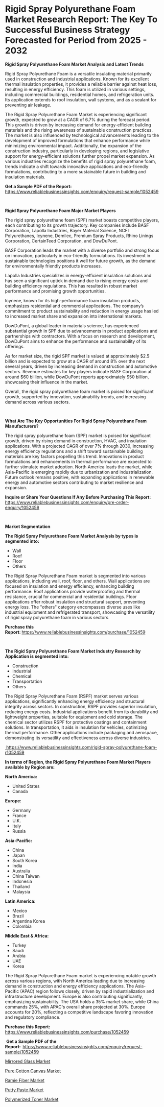 <p><h1>Rigid Spray Polyurethane Foam Market Research Report: The Key To Successful Business Strategy Forecasted for Period from 2025 - 2032</h1></p><p><strong>Rigid Spray Polyurethane Foam Market Analysis and Latest Trends</strong></p>
<p><p>Rigid Spray Polyurethane Foam is a versatile insulating material primarily used in construction and industrial applications. Known for its excellent thermal insulation properties, it provides a reliable barrier against heat loss, resulting in energy efficiency. This foam is utilized in various settings, including commercial buildings, residential homes, and refrigeration units. Its application extends to roof insulation, wall systems, and as a sealant for preventing air leakage.</p><p>The Rigid Spray Polyurethane Foam Market is experiencing significant growth, expected to grow at a CAGR of 6.7% during the forecast period. This growth is driven by increasing demand for energy-efficient building materials and the rising awareness of sustainable construction practices. The market is also influenced by technological advancements leading to the development of improved formulations that enhance performance while minimizing environmental impact. Additionally, the expansion of the construction industry, particularly in developing regions, and legislative support for energy-efficient solutions further propel market expansion. As various industries recognize the benefits of rigid spray polyurethane foam, trends indicate a shift towards innovative applications and eco-friendly formulations, contributing to a more sustainable future in building and insulation materials.</p></p>
<p><strong>Get a Sample PDF of the Report:&nbsp;</strong> <a href="https://www.reliablebusinessinsights.com/enquiry/request-sample/1052459?utm_campaign=1121&utm_medium=2&utm_source=Github&utm_content=ia&utm_term=01042025&utm_id=rigid-spray-polyurethane-foam">https://www.reliablebusinessinsights.com/enquiry/request-sample/1052459</a></p>
<p>&nbsp;</p>
<p><strong>Rigid Spray Polyurethane Foam Major Market Players</strong></p>
<p><p>The rigid spray polyurethane foam (SPF) market boasts competitive players, each contributing to its growth trajectory. Key companies include BASF Corporation, Lapolla Industries, Bayer Material Science, NCFI Polyurethanes, Icynene, Demilec, Premium Spray Products, Rhino Linings Corporation, CertainTeed Corporation, and DowDuPont.</p><p>BASF Corporation leads the market with a diverse portfolio and strong focus on innovation, particularly in eco-friendly formulations. Its investment in sustainable technologies positions it well for future growth, as the demand for environmentally friendly products increases.</p><p>Lapolla Industries specializes in energy-efficient insulation solutions and has seen a significant uptick in demand due to rising energy costs and building efficiency regulations. This has resulted in robust market performance and promising growth opportunities.</p><p>Icynene, known for its high-performance foam insulation products, emphasizes residential and commercial applications. The company’s commitment to product sustainability and reduction in energy usage has led to increased market share and expansion into international markets.</p><p>DowDuPont, a global leader in materials science, has experienced substantial growth in SPF due to advancements in product applications and partnerships with contractors. With a focus on research and development, DowDuPont aims to enhance the performance and sustainability of its offerings.</p><p>As for market size, the rigid SPF market is valued at approximately $2.5 billion and is expected to grow at a CAGR of around 8% over the next several years, driven by increasing demand in construction and automotive sectors. Revenue estimates for key players indicate BASF Corporation at around $60 billion, while DowDuPont reports approximately $50 billion, showcasing their influence in the market.</p><p>Overall, the rigid spray polyurethane foam market is poised for significant growth, supported by innovation, sustainability trends, and increasing demand across various sectors.</p></p>
<p>&nbsp;</p>
<p><strong>What Are The Key Opportunities For Rigid Spray Polyurethane Foam Manufacturers?</strong></p>
<p><p>The rigid spray polyurethane foam (SPF) market is poised for significant growth, driven by rising demand in construction, HVAC, and insulation applications. With a projected CAGR of over 7% through 2030, increasing energy efficiency regulations and a shift toward sustainable building materials are key factors propelling this trend. Innovations in product formulations and enhancements in thermal performance are expected to further stimulate market adoption. North America leads the market, while Asia-Pacific is emerging rapidly due to urbanization and industrialization. Future outlook remains positive, with expanding applications in renewable energy and automotive sectors contributing to market resilience and expansion.</p></p>
<p><strong>Inquire or Share Your Questions If Any Before Purchasing This Report:</strong> <a href="https://www.reliablebusinessinsights.com/enquiry/pre-order-enquiry/1052459?utm_campaign=1121&utm_medium=2&utm_source=Github&utm_content=ia&utm_term=01042025&utm_id=rigid-spray-polyurethane-foam">https://www.reliablebusinessinsights.com/enquiry/pre-order-enquiry/1052459</a></p>
<p>&nbsp;</p>
<p><strong>Market Segmentation</strong></p>
<p><strong>The Rigid Spray Polyurethane Foam Market Analysis by types is segmented into:</strong></p>
<p><ul><li>Wall</li><li>Roof</li><li>Floor</li><li>Others</li></ul></p>
<p><p>The Rigid Spray Polyurethane Foam market is segmented into various applications, including wall, roof, floor, and others. Wall applications are focused on insulation and energy efficiency, enhancing building performance. Roof applications provide waterproofing and thermal resistance, crucial for commercial and residential buildings. Floor applications offer robust insulation and structural support, preventing energy loss. The "others" category encompasses diverse uses like industrial equipment and refrigerated transport, showcasing the versatility of rigid spray polyurethane foam in various sectors.</p></p>
<p><strong>Purchase this Report:&nbsp;</strong><a href="https://www.reliablebusinessinsights.com/purchase/1052459?utm_campaign=1121&utm_medium=2&utm_source=Github&utm_content=ia&utm_term=01042025&utm_id=rigid-spray-polyurethane-foam">https://www.reliablebusinessinsights.com/purchase/1052459</a></p>
<p>&nbsp;</p>
<p><strong>The Rigid Spray Polyurethane Foam Market Industry Research by Application is segmented into:</strong></p>
<p><ul><li>Construction</li><li>Industrial</li><li>Chemical</li><li>Transportation</li><li>Others</li></ul></p>
<p><p>The Rigid Spray Polyurethane Foam (RSPF) market serves various applications, significantly enhancing energy efficiency and structural integrity across sectors. In construction, RSPF provides superior insulation, reducing energy costs. Industrial applications benefit from its durability and lightweight properties, suitable for equipment and cold storage. The chemical sector utilizes RSPF for protective coatings and containment solutions. In transportation, it aids in insulation for vehicles, optimizing thermal performance. Other applications include packaging and aerospace, demonstrating its versatility and effectiveness across diverse industries.</p></p>
<p><a href="https://www.reliablebusinessinsights.com/rigid-spray-polyurethane-foam-r1052459?utm_campaign=1121&utm_medium=2&utm_source=Github&utm_content=ia&utm_term=01042025&utm_id=rigid-spray-polyurethane-foam">&nbsp;https://www.reliablebusinessinsights.com/rigid-spray-polyurethane-foam-r1052459</a></p>
<p><strong>In terms of Region, the Rigid Spray Polyurethane Foam Market Players available by Region are:</strong></p>
<p>
    <p> <strong> North America: </strong>
        <ul>
            <li>United States</li>
            <li>Canada</li>
        </ul>
        </p> 
    <p> <strong> Europe: </strong>
        <ul>
            <li>Germany</li>
            <li>France</li>
            <li>U.K.</li>
            <li>Italy</li>
            <li>Russia</li>
        </ul>
        </p> 
    <p> <strong> Asia-Pacific: </strong>
        <ul>
            <li>China</li>
            <li>Japan</li>
            <li>South Korea</li>
            <li>India</li>
            <li>Australia</li>
            <li>China Taiwan</li>
            <li>Indonesia</li>
            <li>Thailand</li>
            <li>Malaysia</li>
        </ul>
        </p> 
    <p> <strong> Latin America: </strong>
        <ul>
            <li>Mexico</li>
            <li>Brazil</li>
            <li>Argentina Korea</li>
            <li>Colombia</li>
        </ul>
        </p> 
    <p> <strong> Middle East & Africa: </strong>
        <ul>
            <li>Turkey</li>
            <li>Saudi</li>
            <li>Arabia</li>
            <li>UAE</li>
            <li>Korea</li>
        </ul>
    </p>
    </p>
<p><p>The Rigid Spray Polyurethane Foam market is experiencing notable growth across various regions, with North America leading due to increasing demand in construction and energy efficiency applications. The Asia-Pacific (APAC) region follows closely, driven by rapid industrialization and infrastructure development. Europe is also contributing significantly, emphasizing sustainability. The USA holds a 35% market share, while China commands 25%, with APAC's overall share projected at 30%. Europe accounts for 20%, reflecting a competitive landscape favoring innovation and regulatory compliance.</p></p>
<p><strong>Purchase this Report: </strong><a href="https://www.reliablebusinessinsights.com/purchase/1052459?utm_campaign=1121&utm_medium=2&utm_source=Github&utm_content=ia&utm_term=01042025&utm_id=rigid-spray-polyurethane-foam">https://www.reliablebusinessinsights.com/purchase/1052459</a></p>
<p>&nbsp;<strong>Get a Sample PDF of the Report:&nbsp;&nbsp;</strong><a href="https://www.reliablebusinessinsights.com/enquiry/request-sample/1052459?utm_campaign=1121&utm_medium=2&utm_source=Github&utm_content=ia&utm_term=01042025&utm_id=rigid-spray-polyurethane-foam">https://www.reliablebusinessinsights.com/enquiry/request-sample/1052459</a></p>
<p><strong></strong></p>
<p><p><a href="https://github.com/AshikRahman991/Market-Research-Report-List-2/blob/main/mirrored-glass-market.md?utm_campaign=1121&utm_medium=2&utm_source=Github&utm_content=ia&utm_term=01042025&utm_id=rigid-spray-polyurethane-foam">Mirrored Glass Market</a></p><p><a href="https://github.com/AlisaRowe24/Market-Research-Report-List-2/blob/main/pure-cotton-canvas-market.md?utm_campaign=1121&utm_medium=2&utm_source=Github&utm_content=ia&utm_term=01042025&utm_id=rigid-spray-polyurethane-foam">Pure Cotton Canvas Market</a></p><p><a href="https://github.com/jaquelynhasenaue8/Market-Research-Report-List-1/blob/main/ramie-fiber-market.md?utm_campaign=1121&utm_medium=2&utm_source=Github&utm_content=ia&utm_term=01042025&utm_id=rigid-spray-polyurethane-foam">Ramie Fiber Market</a></p><p><a href="https://github.com/arvelm4nthig/Market-Research-Report-List-1/blob/main/putty-paste-market.md?utm_campaign=1121&utm_medium=2&utm_source=Github&utm_content=ia&utm_term=01042025&utm_id=rigid-spray-polyurethane-foam">Putty Paste Market</a></p><p><a href="https://github.com/HobertDavis43/Market-Research-Report-List-2/blob/main/polymerized-toner-market.md?utm_campaign=1121&utm_medium=2&utm_source=Github&utm_content=ia&utm_term=01042025&utm_id=rigid-spray-polyurethane-foam">Polymerized Toner Market</a></p></p>
